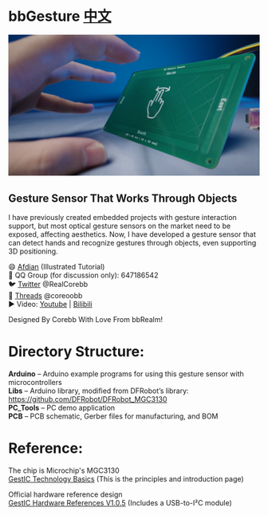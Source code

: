 # bbGesture [中文](https://github.com/RealCorebb/bbGesture/blob/main/README.md "中文")

![image](https://github.com/RealCorebb/bbGesture/blob/main/IMG/bbGesture.jpg?raw=true)

## Gesture Sensor That Works Through Objects

I have previously created embedded projects with gesture interaction support, but most optical gesture sensors on the market need to be exposed, affecting aesthetics. Now, I have developed a gesture sensor that can detect hands and recognize gestures through objects, even supporting 3D positioning.

😄 [Afdian](https://afdian.com/a/kuruibb "Afdian") (Illustrated Tutorial)   
🐧 QQ Group (for discussion only): 647186542  
🐦 [Twitter](https://twitter.com/RealCorebb "@RealCorebb") @RealCorebb  
🧵 [Threads](https://www.threads.net/@coreoobb "@coreoobb") @coreoobb  
▶️ Video: [Youtube](https://youtu.be/Or8UPq3nDdc "Youtube") | [ Bilibili](https://www.bilibili.com/video/BV1r6PceuEDK " Bilibili")

Designed By Corebb With Love From bbRealm!

# Directory Structure:

**Arduino** – Arduino example programs for using this gesture sensor with microcontrollers  
**Libs** – Arduino library, modified from DFRobot’s library: https://github.com/DFRobot/DFRobot_MGC3130  
**PC_Tools** – PC demo application  
**PCB** – PCB schematic, Gerber files for manufacturing, and BOM

# Reference:

The chip is Microchip's MGC3130  
[GestIC Technology Basics](https://www.microchip.com/en-us/products/touch-and-gesture/3d-gestures/gestic-technology-basics) (This is the principles and introduction page)  

Official hardware reference design  
[GestIC Hardware References V1.0.5](https://ww1.microchip.com/downloads/aemDocuments/documents/OTH/ProductDocuments/BoardDesignFiles/GestICHardwareReferencesV1.0.5.zip) (Includes a USB-to-I²C module)  
